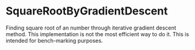 # SquareRootByGradientDescent
Finding square root of an number through iterative gradient descent method. This implementation is not the most efficient way to do it. This is intended for bench-marking purposes.  
